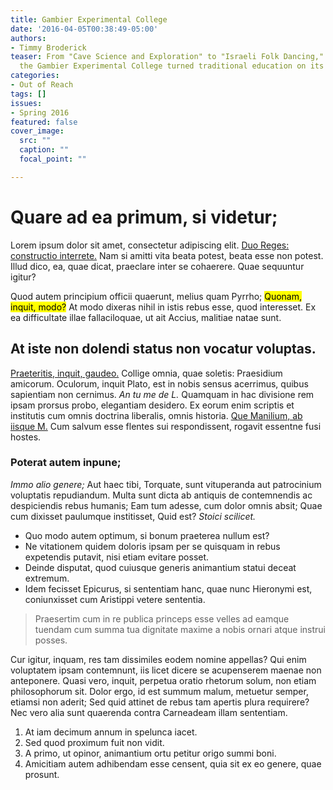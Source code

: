 ```yaml
---
title: Gambier Experimental College
date: '2016-04-05T00:38:49-05:00'
authors:
- Timmy Broderick
teaser: From "Cave Science and Exploration" to "Israeli Folk Dancing," classes at
  the Gambier Experimental College turned traditional education on its head.
categories:
- Out of Reach
tags: []
issues:
- Spring 2016
featured: false
cover_image:
  src: ""
  caption: ""
  focal_point: ""

---
```

<h1>Quare ad ea primum, si videtur;</h1>

<p>Lorem ipsum dolor sit amet, consectetur adipiscing elit. <a href='http://loripsum.net/' target='_blank'>Duo Reges: constructio interrete.</a> Nam si amitti vita beata potest, beata esse non potest. Illud dico, ea, quae dicat, praeclare inter se cohaerere. Quae sequuntur igitur? </p>

<p>Quod autem principium officii quaerunt, melius quam Pyrrho; <mark>Quonam, inquit, modo?</mark> At modo dixeras nihil in istis rebus esse, quod interesset. Ex ea difficultate illae fallaciloquae, ut ait Accius, malitiae natae sunt. </p>

<h2>At iste non dolendi status non vocatur voluptas.</h2>

<p><a href='http://loripsum.net/' target='_blank'>Praeteritis, inquit, gaudeo.</a> Collige omnia, quae soletis: Praesidium amicorum. Oculorum, inquit Plato, est in nobis sensus acerrimus, quibus sapientiam non cernimus. <i>An tu me de L.</i> Quamquam in hac divisione rem ipsam prorsus probo, elegantiam desidero. Ex eorum enim scriptis et institutis cum omnis doctrina liberalis, omnis historia. <a href='http://loripsum.net/' target='_blank'>Que Manilium, ab iisque M.</a> Cum salvum esse flentes sui respondissent, rogavit essentne fusi hostes. </p>

<h3>Poterat autem inpune;</h3>

<p><i>Immo alio genere;</i> Aut haec tibi, Torquate, sunt vituperanda aut patrocinium voluptatis repudiandum. Multa sunt dicta ab antiquis de contemnendis ac despiciendis rebus humanis; Eam tum adesse, cum dolor omnis absit; Quae cum dixisset paulumque institisset, Quid est? <i>Stoici scilicet.</i> </p>

<ul>
	<li>Quo modo autem optimum, si bonum praeterea nullum est?</li>
	<li>Ne vitationem quidem doloris ipsam per se quisquam in rebus expetendis putavit, nisi etiam evitare posset.</li>
	<li>Deinde disputat, quod cuiusque generis animantium statui deceat extremum.</li>
	<li>Idem fecisset Epicurus, si sententiam hanc, quae nunc Hieronymi est, coniunxisset cum Aristippi vetere sententia.</li>
</ul>


<blockquote cite='http://loripsum.net'>
	Praesertim cum in re publica princeps esse velles ad eamque tuendam cum summa tua dignitate maxime a nobis ornari atque instrui posses.
</blockquote>


<p>Cur igitur, inquam, res tam dissimiles eodem nomine appellas? Qui enim voluptatem ipsam contemnunt, iis licet dicere se acupenserem maenae non anteponere. Quasi vero, inquit, perpetua oratio rhetorum solum, non etiam philosophorum sit. Dolor ergo, id est summum malum, metuetur semper, etiamsi non aderit; Sed quid attinet de rebus tam apertis plura requirere? Nec vero alia sunt quaerenda contra Carneadeam illam sententiam. </p>

<ol>
	<li>At iam decimum annum in spelunca iacet.</li>
	<li>Sed quod proximum fuit non vidit.</li>
	<li>A primo, ut opinor, animantium ortu petitur origo summi boni.</li>
	<li>Amicitiam autem adhibendam esse censent, quia sit ex eo genere, quae prosunt.</li>
</ol>
